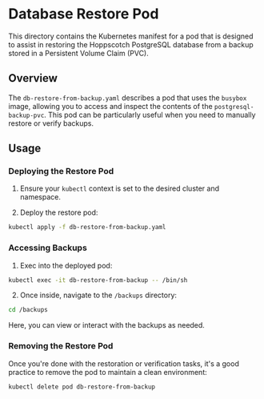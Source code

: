 # Database Restore Pod

This directory contains the Kubernetes manifest for a pod that is designed to assist in restoring the Hoppscotch PostgreSQL database from a backup stored in a Persistent Volume Claim (PVC).

## Overview

The `db-restore-from-backup.yaml` describes a pod that uses the `busybox` image, allowing you to access and inspect the contents of the `postgresql-backup-pvc`.
This pod can be particularly useful when you need to manually restore or verify backups.

## Usage

### Deploying the Restore Pod

1. Ensure your `kubectl` context is set to the desired cluster and namespace.

2. Deploy the restore pod:

```bash
kubectl apply -f db-restore-from-backup.yaml
```

### Accessing Backups

1. Exec into the deployed pod:

```bash
kubectl exec -it db-restore-from-backup -- /bin/sh
```

2. Once inside, navigate to the `/backups` directory:

```bash
cd /backups
```

Here, you can view or interact with the backups as needed.

### Removing the Restore Pod

Once you're done with the restoration or verification tasks, it's a good practice to remove the pod to maintain a clean environment:

```bash
kubectl delete pod db-restore-from-backup
```
